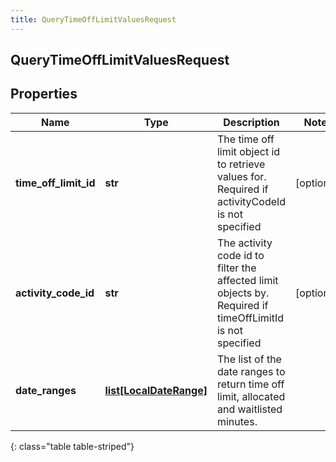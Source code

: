```yaml
---
title: QueryTimeOffLimitValuesRequest
---
```

## QueryTimeOffLimitValuesRequest

## Properties

|Name | Type | Description | Notes|
|------------ | ------------- | ------------- | -------------|
| **time_off_limit_id** | **str** | The time off limit object id to retrieve values for. Required if activityCodeId is not specified | [optional] |
| **activity_code_id** | **str** | The activity code id to filter the affected limit objects by. Required if timeOffLimitId is not specified | [optional] |
| **date_ranges** | [**list[LocalDateRange]**](LocalDateRange.html) | The list of the date ranges to return time off limit, allocated and waitlisted minutes. | |
{: class="table table-striped"}


